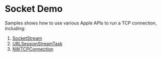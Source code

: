 # Socket Demo

Samples shows how to use various Apple APIs to run a TCP connection, including:

1. [SocketStream](/Sources/Socket/StreamSocket.swift)
2. [URLSessionStreamTask](/Sources/Socket/URLSessionSocket.swift)
3. [NWTCPConnection](/Sources/Socket/NetworkSocket.swift)
